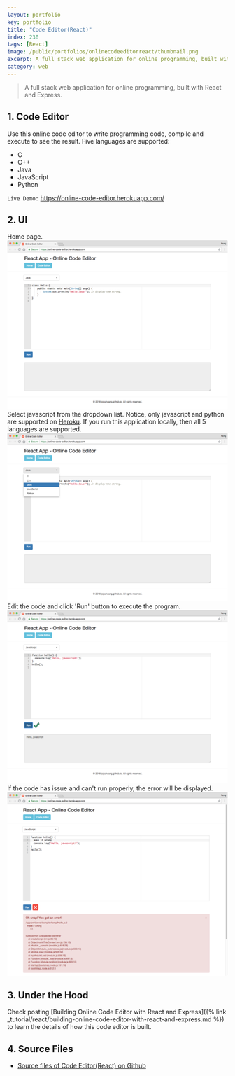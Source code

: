 ```yaml
---
layout: portfolio
key: portfolio
title: "Code Editor(React)"
index: 230
tags: [React]
image: /public/portfolios/onlinecodeeditorreact/thumbnail.png
excerpt: A full stack web application for online programming, built with React and Express.
category: web
---
```


> A full stack web application for online programming, built with React and Express.

## 1. Code Editor
Use this online code editor to write programming code, compile and execute to see the result. Five languages are supported:
* C
* C++
* Java
* JavaScript
* Python

`Live Demo:` https://online-code-editor.herokuapp.com/

## 2. UI
Home page.
![image](/public/portfolios/onlinecodeeditorreact/homepage.png)
Select javascript from the dropdown list. Notice, only javascript and python are supported on [Heroku](https://www.heroku.com/). If you run this application locally, then all 5 languages are supported.
![image](/public/portfolios/onlinecodeeditorreact/selectlanguage.png)
Edit the code and click 'Run' button to execute the program.
![image](/public/portfolios/onlinecodeeditorreact/execute.png)
If the code has issue and can't run properly, the error will be displayed.
![image](/public/portfolios/onlinecodeeditorreact/error.png)

## 3. Under the Hood
Check posting [Building Online Code Editor with React and Express]({% link _tutorial/react/building-online-code-editor-with-react-and-express.md %}) to learn the details of how this code editor is built.

## 4. Source Files
* [Source files of Code Editor(React) on Github](https://github.com/jojozhuang/code-editor-react)
